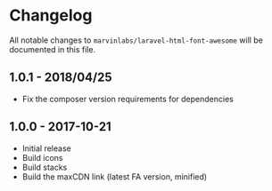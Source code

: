 # Changelog

All notable changes to `marvinlabs/laravel-html-font-awesome` will be documented in this file.

## 1.0.1 - 2018/04/25

- Fix the composer version requirements for dependencies

## 1.0.0 - 2017-10-21

- Initial release
- Build icons
- Build stacks
- Build the maxCDN link (latest FA version, minified) 
